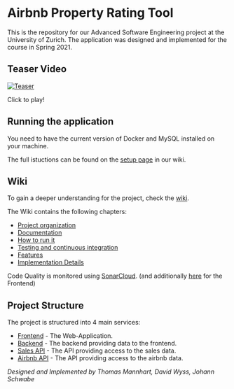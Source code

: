 # Airbnb Property Rating Tool

This is the repository for our Advanced Software Engineering project at the University of Zurich.
The application was designed and implemented for the course in Spring 2021.

## Teaser Video

[![Teaser](https://img.youtube.com/vi/QCIdfIwzuw8/0.jpg)](https://www.youtube.com/watch?v=QCIdfIwzuw8)

Click to play!

## Running the application

You need to have the current version of Docker and MySQL installed on your machine. 

The full istuctions can be found on the [setup page](https://github.com/johannschwabe/ASEv3/wiki/Setup) in our wiki.

## Wiki

To gain a deeper understanding for the project, check the [wiki](https://github.com/johannschwabe/ASEv3/wiki).

The Wiki contains the following chapters:

- [Project organization](https://github.com/johannschwabe/ASEv3/wiki/Project-Organization)
- [Documentation](https://github.com/johannschwabe/ASEv3/wiki/Documentation)
- [How to run it](https://github.com/johannschwabe/ASEv3/wiki/Setup)
- [Testing and continuous integration](https://github.com/johannschwabe/ASEv3/wiki/Testing-and-CI)
- [Features](https://github.com/johannschwabe/ASEv3/wiki/Features)
- [Implementation Details](https://github.com/johannschwabe/ASEv3/wiki/Implementation-Details)

Code Quality is monitored using [SonarCloud](https://sonarcloud.io/organizations/johannschwabe/projects?sort=name). 
(and additionally [here](https://github.com/johannschwabe/ASEv3/tree/main/frontend) for the Frontend)

## Project Structure

The project is structured into 4 main services:

- [Frontend](https://github.com/johannschwabe/ASEv3/tree/main/frontend) - The Web-Application.
- [Backend](https://github.com/johannschwabe/ASEv3/tree/main/backend) - The backend providing data to the frontend.
- [Sales API](https://github.com/johannschwabe/ASEv3/tree/main/sales-api) - The API providing access to the sales data.
- [Airbnb API](https://github.com/johannschwabe/ASEv3/tree/main/airbnb-api) - The API providing access to the airbnb data.

*Designed and Implemented by Thomas Mannhart, David Wyss, Johann Schwabe*
